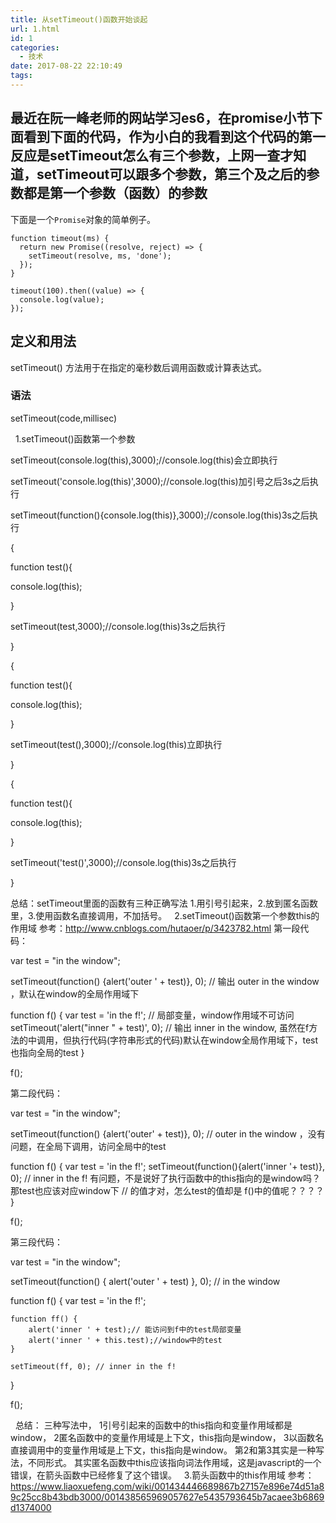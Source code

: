 ```yaml
---
title: 从setTimeout()函数开始谈起
url: 1.html
id: 1
categories:
  - 技术
date: 2017-08-22 22:10:49
tags:
---
```


最近在阮一峰老师的网站学习es6，在promise小节下面看到下面的代码，作为小白的我看到这个代码的第一反应是setTimeout怎么有三个参数，上网一查才知道，setTimeout可以跟多个参数，第三个及之后的参数都是第一个参数（函数）的参数
--------------------------------------------------------------------------------------------------------------------------

下面是一个`Promise`对象的简单例子。

    function timeout(ms) {
      return new Promise((resolve, reject) => {
        setTimeout(resolve, ms, 'done');
      });
    }
    
    timeout(100).then((value) => {
      console.log(value);
    });

定义和用法
-----

setTimeout() 方法用于在指定的毫秒数后调用函数或计算表达式。

### 语法

setTimeout(code,millisec)

  1.setTimeout()函数第一个参数

setTimeout(console.log(this),3000);//console.log(this)会立即执行

setTimeout('console.log(this)',3000);//console.log(this)加引号之后3s之后执行

setTimeout(function(){console.log(this)},3000);//console.log(this)3s之后执行

{

function test(){

console.log(this);

}

setTimeout(test,3000);//console.log(this)3s之后执行

}

{

function test(){

console.log(this);

}

setTimeout(test(),3000);//console.log(this)立即执行

}

{

function test(){

console.log(this);

}

setTimeout('test()',3000);//console.log(this)3s之后执行

}

总结：setTimeout里面的函数有三种正确写法 1.用引号引起来，2.放到匿名函数里，3.使用函数名直接调用，不加括号。   2.setTimeout()函数第一个参数this的作用域 参考：http://www.cnblogs.com/hutaoer/p/3423782.html 第一段代码：

var test = "in the window";
 
setTimeout(function() {alert('outer ' + test)}, 0); // 输出 outer in the window ，默认在window的全局作用域下
 
function f() {
 var test = 'in the f!'; // 局部变量，window作用域不可访问
 setTimeout('alert("inner " + test)', 0); // 输出 inner in the window, 虽然在f方法的中调用，但执行代码(字符串形式的代码)默认在window全局作用域下，test也指向全局的test
}
 
f();

第二段代码：

var test = "in the window";
 
setTimeout(function() {alert('outer' + test)}, 0); // outer in the window  ，没有问题，在全局下调用，访问全局中的test
 
function f() {
  var test = 'in the f!';
  setTimeout(function(){alert('inner '+ test)}, 0);  // inner in the f!  有问题，不是说好了执行函数中的this指向的是window吗？那test也应该对应window下                                                      //  的值才对，怎么test的值却是 f()中的值呢？？？？
}
 
f();

第三段代码：

var test = "in the window";

setTimeout(function() {
    alert('outer ' + test)
}, 0); // in the window

function f() {
    var test = 'in the f!';

    function ff() {
        alert('inner ' + test);// 能访问到f中的test局部变量
        alert('inner ' + this.test);//window中的test
    } 

    setTimeout(ff, 0); // inner in the f!
}

f();

  总结： 三种写法中， 1引号引起来的函数中的this指向和变量作用域都是window， 2匿名函数中的变量作用域是上下文，this指向是window， 3以函数名直接调用中的变量作用域是上下文，this指向是window。 第2和第3其实是一种写法，不同形式。 其实匿名函数中this应该指向词法作用域，这是javascript的一个错误，在箭头函数中已经修复了这个错误。   3.箭头函数中的this作用域 参考：https://www.liaoxuefeng.com/wiki/001434446689867b27157e896e74d51a89c25cc8b43bdb3000/001438565969057627e5435793645b7acaee3b6869d1374000